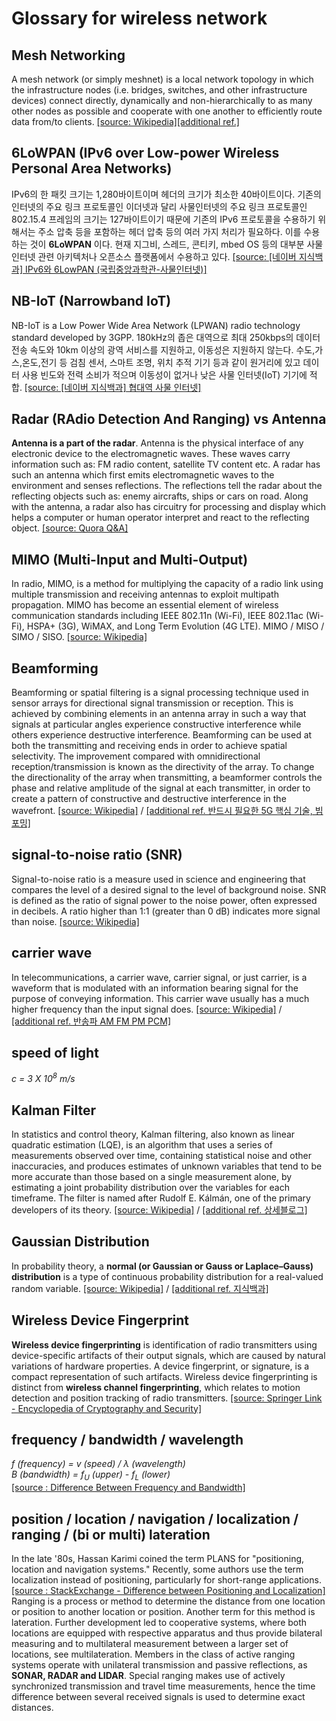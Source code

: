 # Glossary for wireless network


## Mesh Networking   

A mesh network (or simply meshnet) is a local network topology in which the infrastructure nodes (i.e. bridges, switches, and other infrastructure devices) connect directly, dynamically and non-hierarchically to as many other nodes as possible and cooperate with one another to efficiently route data from/to clients. [[source: Wikipedia]](https://en.wikipedia.org/wiki/Mesh_networking)[[additional ref.]](https://slownews.kr/14565)       

## 6LoWPAN (IPv6 over Low-power Wireless Personal Area Networks)

IPv6의 한 패킷 크기는 1,280바이트이며 헤더의 크기가 최소한 40바이트이다. 기존의 인터넷의 주요 링크 프로토콜인 이더넷과 달리 사물인터넷의 주요 링크 프로토콜인 802.15.4 프레임의 크기는 127바이트이기 때문에 기존의 IPv6 프로토콜을 수용하기 위해서는 주소 압축 등을 포함하는 헤더 압축 등의 여러 가지 처리가 필요하다. 이를 수용하는 것이 **6LoWPAN** 이다. 현재 지그비, 스레드, 콘티키, mbed OS 등의 대부분 사물인터넷 관련 아키텍처나 오픈소스 플랫폼에서 수용하고 있다. [[source: [네이버 지식백과] IPv6와 6LowPAN (국립중앙과학관-사물인터넷)]](https://terms.naver.com/entry.nhn?docId=3386831&cid=58369&categoryId=58369)  

## NB-IoT (Narrowband IoT) 

NB-IoT is a Low Power Wide Area Network (LPWAN) radio technology standard developed by 3GPP. 180kHz의 좁은 대역으로 최대 250kbps의 데이터 전송 속도와 10km 이상의 광역 서비스를 지원하고, 이동성은 지원하지 않는다. 수도,가스,온도,전기 등 검침 센서, 스마트 조명, 위치 추적 기기 등과 같이 원거리에 있고 데이터 사용 빈도와 전력 소비가 적으며 이동성이 없거나 낮은 사물 인터넷(IoT) 기기에 적합. [[source: [네이버 지식백과] 협대역 사물 인터넷]](https://terms.naver.com/entry.nhn?docId=3377375&cid=42346&categoryId=42346)  

## Radar (RAdio Detection And Ranging) vs Antenna  

**Antenna is a part of the radar**. Antenna is the physical interface of any electronic device to the electromagnetic waves. These waves carry information such as: FM radio content, satellite TV content etc. A radar has such an antenna which first emits electromagnetic waves to the environment and senses reflections. The reflections tell the radar about the reflecting objects such as: enemy aircrafts, ships or cars on road. Along with the antenna, a radar also has circuitry for processing and display which helps a computer or human operator interpret and react to the reflecting object. [[source: Quora Q&A]](https://www.quora.com/What-is-the-difference-between-radar-and-antenna)  

## MIMO (Multi-Input and Multi-Output)

In radio, MIMO, is a method for multiplying the capacity of a radio link using multiple transmission and receiving antennas to exploit multipath propagation. MIMO has become an essential element of wireless communication standards including IEEE 802.11n (Wi-Fi), IEEE 802.11ac (Wi-Fi), HSPA+ (3G), WiMAX, and Long Term Evolution (4G LTE). MIMO / MISO / SIMO / SISO. [[source: Wikipedia]](https://en.wikipedia.org/wiki/MIMO)  

## Beamforming  

Beamforming or spatial filtering is a signal processing technique used in sensor arrays for directional signal transmission or reception. This is achieved by combining elements in an antenna array in such a way that signals at particular angles experience constructive interference while others experience destructive interference. Beamforming can be used at both the transmitting and receiving ends in order to achieve spatial selectivity. The improvement compared with omnidirectional reception/transmission is known as the directivity of the array. To change the directionality of the array when transmitting, a beamformer controls the phase and relative amplitude of the signal at each transmitter, in order to create a pattern of constructive and destructive interference in the wavefront. [[source: Wikipedia]](https://en.wikipedia.org/wiki/Beamforming) / [[additional ref. 반드시 필요한 5G 핵심 기술, 빔포밍]](https://blog.naver.com/sundooedu/221692044480)    

## signal-to-noise ratio (SNR)  

Signal-to-noise ratio is a measure used in science and engineering that compares the level of a desired signal to the level of background noise. SNR is defined as the ratio of signal power to the noise power, often expressed in decibels. A ratio higher than 1:1 (greater than 0 dB) indicates more signal than noise. [[source: Wikipedia]](https://en.wikipedia.org/wiki/Signal-to-noise_ratio)   

## carrier wave 

In telecommunications, a carrier wave, carrier signal, or just carrier, is a waveform that is modulated with an information bearing signal for the purpose of conveying information. This carrier wave usually has a much higher frequency than the input signal does. [[source: Wikipedia]](https://en.wikipedia.org/wiki/Carrier_wave) / [[additional ref. 반송파 AM FM PM PCM]](https://terms.naver.com/entry.nhn?docId=4390144&cid=60217&categoryId=60217)  

## speed of light 

*c = 3 X 10<sup>8</sup> m/s*  

## Kalman Filter  

In statistics and control theory, Kalman filtering, also known as linear quadratic estimation (LQE), is an algorithm that uses a series of measurements observed over time, containing statistical noise and other inaccuracies, and produces estimates of unknown variables that tend to be more accurate than those based on a single measurement alone, by estimating a joint probability distribution over the variables for each timeframe. The filter is named after Rudolf E. Kálmán, one of the primary developers of its theory. [[source: Wikipedia]](https://en.wikipedia.org/wiki/Kalman_filter) / [[additional ref. 상세블로그]](https://blog.naver.com/chrhdhkd/221985045311)  

## Gaussian Distribution 

In probability theory, a **normal (or Gaussian or Gauss or Laplace–Gauss) distribution** is a type of continuous probability distribution for a real-valued random variable. [[source: Wikipedia]](https://en.wikipedia.org/wiki/Normal_distribution) / [[additional ref. 지식백과]](https://terms.naver.com/entry.nhn?docId=3405308&cid=47324&categoryId=47324) 

## Wireless Device Fingerprint 

**Wireless device fingerprinting** is identification of radio transmitters using device-specific artifacts of their output signals, which are caused by natural variations of hardware properties. A device fingerprint, or signature, is a compact representation of such artifacts. Wireless device fingerprinting is distinct from **wireless channel fingerprinting**, which relates to motion detection and position tracking of radio transmitters. [[source: Springer Link - Encyclopedia of Cryptography and Security]](https://link.springer.com/referenceworkentry/10.1007%2F978-1-4419-5906-5_52#howtocite)  

## frequency / bandwidth / wavelength 

*f (frequency) = v (speed) / &lambda; (wavelength)*  
*B (bandwidth) = f<sub>U</sub> (upper) - f<sub>L</sub> (lower)*  
[[source : Difference Between Frequency and Bandwidth]](https://circuitglobe.com/difference-between-frequency-and-bandwidth.html)  

## position / location / navigation / localization / ranging / (bi or multi) lateration

In the late '80s, Hassan Karimi coined the term PLANS for "positioning, location and navigation systems." Recently, some authors use the term localization instead of positioning, particularly for short-range applications. [[source : StackExchange - Difference between Positioning and Localization]](https://gis.stackexchange.com/questions/106785/difference-between-positioning-and-localization)   
Ranging is a process or method to determine the distance from one location or position to another location or position. Another term for this method is lateration. Further development led to cooperative systems, where both locations are equipped with respective apparatus and thus provide bilateral measuring and to multilateral measurement between a larger set of locations, see multilateration. Members in the class of active ranging systems operate with unilateral transmission and passive reflections, as **SONAR, RADAR and LIDAR**. Special ranging makes use of actively synchronized transmission and travel time measurements, hence the time difference between several received signals is used to determine exact distances.

